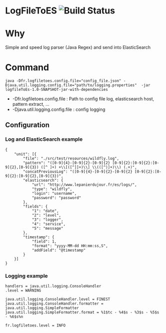 # LogFileToES ![Build Status](https://travis-ci.org/philippefichet/LogFileToES.svg?branch=master)

# Why
Simple and speed log parser (Java Regex) and send into ElasticSearch

# Command
    java -Dfr.logfiletoes.config.file="config_file.json" -Djava.util.logging.config.file="path/to/logging.properties"  -jar logfileToEs-1.0-SNAPSHOT-jar-with-dependencies


* -Dfr.logfiletoes.config.file : Path to config file log, elasticsearch host, pattern extract, ...
* -Djava.util.logging.config.file : config logging

## Configuration


### Log and ElasticSearch example

    {
        "unit": [{
            "file": "./src/test/resources/wildfly.log",
            "pattern": "([0-9]{4}-[0-9]{2}-[0-9]{2} [0-9]{2}:[0-9]{2}:[0-9]{2},[0-9]{3}) ([^ ]+) +\\[([^]]+)\\] \\(([^)]+)\\) (.+)",
            "concatPreviousLog": "([0-9]{4}-[0-9]{2}-[0-9]{2} [0-9]{2}:[0-9]{2}:[0-9]{2},[0-9]{3})",
            "elasticsearch": {
                "url": "http://www.lepanierdujour.fr/es/logs/",
                "type": "wildfly",
                "login": "username",
                "password": "password"
            },
            "fields": {
                "1": "date",
                "2": "level",
                "3": "logger",
                "4": "service",
                "5": "message"
            },
            "timestamp": {
                "field": 1,
                "format": "yyyy-MM-dd HH:mm:ss,S",
                "addField": "@timestamp"
            }
        }]
    }


### Logging example

    handlers = java.util.logging.ConsoleHandler
    .level = WARNING

    java.util.logging.ConsoleHandler.level = FINEST
    java.util.logging.ConsoleHandler.formatter = java.util.logging.SimpleFormatter
    java.util.logging.SimpleFormatter.format = %1$tc - %4$s - %3$s - %5$s - %6$s%n

    fr.logfiletoes.level = INFO
